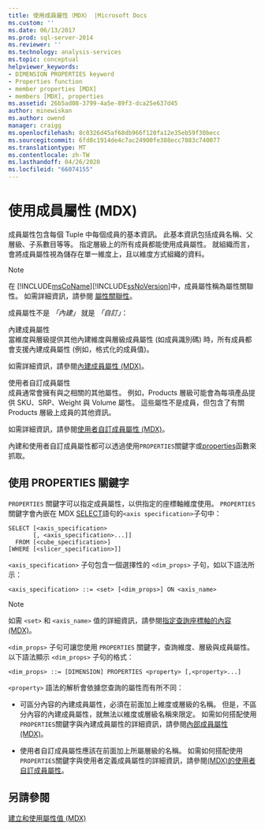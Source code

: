 ```yaml
---
title: 使用成員屬性（MDX） |Microsoft Docs
ms.custom: ''
ms.date: 06/13/2017
ms.prod: sql-server-2014
ms.reviewer: ''
ms.technology: analysis-services
ms.topic: conceptual
helpviewer_keywords:
- DIMENSION PROPERTIES keyword
- Properties function
- member properties [MDX]
- members [MDX], properties
ms.assetid: 26b5ad08-3799-4a5e-89f3-dca25e637d45
author: minewiskan
ms.author: owend
manager: craigg
ms.openlocfilehash: 8c0326d45af68db966f120fa12e35eb59f30becc
ms.sourcegitcommit: 6fd8c1914de4c7ac24900fe388ecc7883c740077
ms.translationtype: MT
ms.contentlocale: zh-TW
ms.lasthandoff: 04/26/2020
ms.locfileid: "66074155"
---
```

# <a name="using-member-properties-mdx"></a>使用成員屬性 (MDX)
  成員屬性包含每個 Tuple 中每個成員的基本資訊。 此基本資訊包括成員名稱、父層級、子系數目等等。 指定層級上的所有成員都能使用成員屬性。 就組織而言，會將成員屬性視為儲存在單一維度上，且以維度方式組織的資料。  
  
> [!NOTE]  
>  在 [!INCLUDE[msCoName](../../../includes/msconame-md.md)][!INCLUDE[ssNoVersion](../../../includes/ssnoversion-md.md)]中，成員屬性稱為屬性關聯性。 如需詳細資訊，請參閱 [屬性關聯性](../../multidimensional-models-olap-logical-dimension-objects/attribute-relationships.md)。  
  
 成員屬性不是 *「內建」* 就是 *「自訂」*：  
  
 內建成員屬性  
 當維度與層級提供其他內建維度與層級成員屬性 (如成員識別碼) 時，所有成員都會支援內建成員屬性 (例如，格式化的成員值)。  
  
 如需詳細資訊，請參閱[內建成員屬性 &#40;MDX&#41;](mdx-member-properties-intrinsic-member-properties.md)。  
  
 使用者自訂成員屬性  
 成員通常會擁有與之相關的其他屬性。 例如，Products 層級可能會為每項產品提供 SKU、SRP、Weight 與 Volume 屬性。 這些屬性不是成員，但包含了有關 Products 層級上成員的其他資訊。  
  
 如需詳細資訊，請參閱[使用者自訂成員屬性 &#40;MDX&#41;](mdx-member-properties-user-defined-member-properties.md)。  
  
 內建和使用者自訂成員屬性都可以透過使用`PROPERTIES`關鍵字或[properties](/sql/mdx/properties-mdx)函數來抓取。  
  
## <a name="using-the-properties-keyword"></a>使用 PROPERTIES 關鍵字  
 `PROPERTIES` 關鍵字可以指定成員屬性，以供指定的座標軸維度使用。 `PROPERTIES`關鍵字會內嵌在 MDX [SELECT](/sql/mdx/mdx-data-manipulation-select)語句的`<axis specification>`子句中：  
  
```  
SELECT [<axis_specification>  
       [, <axis_specification>...]]  
  FROM [<cube_specification>]  
[WHERE [<slicer_specification>]]  
```  
  
 `<axis_specification>` 子句包含一個選擇性的 `<dim_props>` 子句，如以下語法所示：  
  
```  
<axis_specification> ::= <set> [<dim_props>] ON <axis_name>  
```  
  
> [!NOTE]  
>  如需 `<set>` 和 `<axis_name>` 值的詳細資訊，請參閱[指定查詢座標軸的內容 &#40;MDX&#41;](mdx-query-and-slicer-axes-specify-the-contents-of-a-query-axis.md)。  
  
 `<dim_props>` 子句可讓您使用 `PROPERTIES` 關鍵字，查詢維度、層級與成員屬性。 以下語法顯示 `<dim_props>` 子句的格式：  
  
```  
<dim_props> ::= [DIMENSION] PROPERTIES <property> [,<property>...]  
```  
  
 `<property>` 語法的解析會依據您查詢的屬性而有所不同：  
  
-   可區分內容的內建成員屬性，必須在前面加上維度或層級的名稱。 但是，不區分內容的內建成員屬性，就無法以維度或層級名稱來限定。 如需如何搭配使用`PROPERTIES`關鍵字與內建成員屬性的詳細資訊，請參閱[內部成員屬性 &#40;MDX&#41;](mdx-member-properties-intrinsic-member-properties.md)。  
  
-   使用者自訂成員屬性應該在前面加上所屬層級的名稱。 如需如何搭配使用`PROPERTIES`關鍵字與使用者定義成員屬性的詳細資訊，請參閱[&#40;MDX&#41;的使用者自訂成員屬性](mdx-member-properties-user-defined-member-properties.md)。  
  
## <a name="see-also"></a>另請參閱  
 [建立和使用屬性值 &#40;MDX&#41;](../../creating-and-using-property-values-mdx.md)  
  
  
